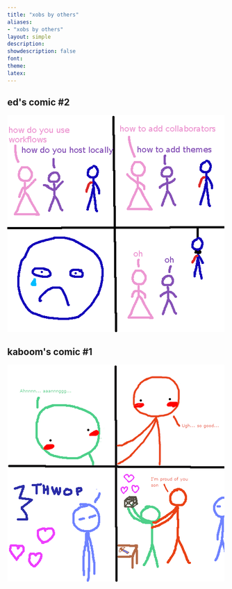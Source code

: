 ```yaml
---
title: "xobs by others"
aliases:
- "xobs by others"
layout: simple
description: 
showdescription: false
font: 
theme: 
latex: 
---
```


## ed's comic #2

![edxob](assets/edxob.png)

## kaboom's comic #1

![kaboom](assets/kaboom.jpg)
